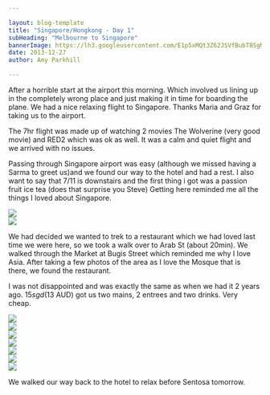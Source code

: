 ```yaml
---

layout: blog-template
title: "Singapore/Hongkong - Day 1"
subHeading: "Melbourne to Singapore"
bannerImage: https://lh3.googleusercontent.com/E1p5xMQt3Z62JSVfBubT8SgMpQY6CpklwOeDFdpAqQaQLITrlusK05U76t6KKBvFCtNpUdpg5wfZZzG06mBT1GkvtUfGE9kZcGUaIqIJqAzqkkEGLBIr_Jpi3TclUye3sdaGaFUM4Q
date: 2013-12-27
author: Amy Parkhill

---
```

After a horrible start at the airport this morning. Which involved us lining up in the completely wrong place and just making it in time for boarding the plane. We had a nice relaxing flight to Singapore. Thanks Maria and Graz for taking us to the airport. 

The 7hr flight was made up of watching 2 movies The Wolverine (very good movie) and RED2 which was ok as well. It was a calm and quiet flight and we arrived with no issues. 

Passing through Singapore airport was easy (although we missed having a Sarma to greet us)and we found our way to the hotel and had a rest. I also want to say that 7/11 is downstairs and the first thing i got was a passion fruit ice tea (does that surprise you Steve) Getting here reminded me all the things I loved about Singapore.

<div class="center-image"><img src="https://lh3.googleusercontent.com/HSDipJMO7zpXFeGSDXJzzCWVUlgN6bNWniqu0VQAIdul4oGLKvu64auSByPJwrCRrjoCvhZrNGugeesxsdqyS91DYz9YZLJRYxDSR2E9Fm7wu5LG0FtgOISdpD2sjr8dCVpzM-XdUQ" /></div>
<div class="center-image"><img src="https://lh3.googleusercontent.com/Yts2EM9QN0QfV9u8tovYcbKYcMzLMlEa1BDdZK1dqsURka7XFRNyeGaQG9U5bumvcLj6OQMrsOqby-bNLdw2wPpCgR_QypXpzPGnRiXti0ANgr64oN-gvbTFNegnwKSTO2rSIz0z1Q" /></div>

We had decided we wanted to trek to a restaurant which we had loved last time we were here, so  we took a walk over to Arab St (about 20min). We walked through the Market at Bugis Street which reminded me why I love Asia. After taking a few photos of the area as I love the Mosque that is there, we found the restaurant. 

I was not disappointed and was exactly the same as when we had it 2 years ago. $15 sgd ($13 AUD) got us two mains, 2 entrees and two drinks. Very cheap.

<div class="center-image"><img src="https://lh3.googleusercontent.com/9PmraN97Tf08TDKdWnJXrBJG8LCFb7flTb_Y_FtO-rCIT8rnDIF_MKH5YNvkYtalQYZwvlw9nN1qg_Ze4g7X_nNdjKsqqrbvm4JINOTVVPW8qmWTH-I4hbLdTl51w_9JBvmHbzPveg" /></div>
<div class="center-image"><img src="https://lh3.googleusercontent.com/HkuI6F-QWsoSZab4mecYlAa-FxxJkxT1sZc_oNB66kQn1fl8YwDDIZIN0JU0Mg3l8VaV50TnyEi8JQcc25OtTHuwP45rDFJD55zMZTA5ALvKNadzX9SFTKIdt3zF49hMvAZ6crZ6cA" /></div>
<div class="center-image"><img src="https://lh3.googleusercontent.com/5EHy_ozFqEUdX3k4M1npjVm5lepk4640i8FqGjLuqAuzU_EPlFDcbcnrT70QYC0W5px-yFPmZ4Gj1iDBzksh_l0OcEqasesi0S8bjkHsFt-yDoFAdOqY09saucD8uHHQEUY1WfUA0A" /></div>
<div class="center-image"><img src="http://images.travelpod.com/users/amynp/6.1388157425.more-mosque.jpg" /></div>
<div class="center-image"><img src="http://images.travelpod.com/users/amynp/6.1388157425.lime-soda.jpg" /></div>
<div class="center-image"><img src="http://images.travelpod.com/users/amynp/6.1388157425.maggi-goreng-ayam.jpg" /></div>
<div class="center-image"><img src="http://images.travelpod.com/users/amynp/6.1388157425.us-in-front-of-the-mosque.jpg" /></div>

We walked our way back to the hotel to relax before Sentosa tomorrow. 

